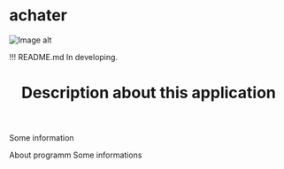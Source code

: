 # achater

![Image alt](https://github.com/gvozdev1986/achater/blob/master/img/ACHATER.png)


!!! README.md In developing.
<html>
 <body>
  <header>
    <h1>Description about this application</h1>
  </header>
  <article>
    <p>Some information</p>
  </article>
  <footer>
    About programm
    Some informations
  </footer>
 </body> 
</html>